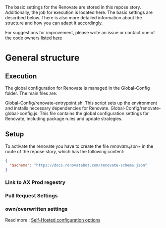 The basic settings for the Renovate are stored in this repose story. Additionally, the job for execution is located here. 
The basic settings are described below. There is also more detailed information about the structure and how you can adapt it accordingly.

For suggestions for improvement, please write an issue or contact one of the code owners listed [here](https://github.com/simatic-ax/renovate-config/blob/main/CODEOWNERS)

# General structure

## Execution



The global configuration for Renovate is managed in the Global-Config folder. The main files are:

Global-Config/renovate-entrypoint.sh: This script sets up the environment and installs necessary dependencies for Renovate.
Global-Config/renovate-global-config.js: This file contains the global configuration settings for Renovate, including package rules and update strategies.


## Setup



To activate the renovate you have to create the file **renovate.json*+* in the route of the repose story, which has the following content:

```json
{
  "$schema": "https://docs.renovatebot.com/renovate-schema.json"
}
```

### Link to AX Prod regestry

### Pull Request Settings

### own/overwritten settings


Read more : [Self-Hosted configuration options](https://docs.renovatebot.com/self-hosted-configuration/)